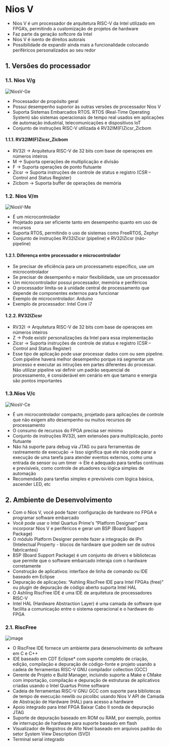 # Nios V
- Nios V é um processador de arquitetura RISC-V da Intel utilizado em FPGA’s, permitindo a customização de projetos de hardware
- Faz parte da geração softcore da Intel
- Nios V é isento de direitos autorais
- Possibilidade de expandir ainda mais a funcionalidade colocando periféricos personalizados ao seu redor

## 1. Versões do processador

### 1.1. Nios V/g
![NiosV-Ge](https://github.com/user-attachments/assets/0720a4f0-8542-4dd6-ac52-04891c6499c7)
- Processador de propósito geral
- Possui desempenho suporior às outras versões de processador Nios V
- Suporta Sistemas Embarcados RTOS. RTOS (Real-Time Operating System) são sistemas operacionais de tempo real usados em aplicações de automação industrial, telecomunicações e dispositivos IoT
- Conjunto de instruções RISC-V utilizada é RV32IM(F)Zicsr_Zicbom
#### 1.1.1. RV32IM(F)Zicsr_Zicbom
- RV32I -> Arquitetura RISC-V de 32 bits com base de operaçoes em números inteiros
- M -> Suporta operações de multiplicação e divisão
- F -> Suporta operações de ponto flutuante
- Zicsr -> Suporta instruções de controle de status e registro (CSR – Control and Status Register)
- Zicbom -> Suporta buffer de operações de memória

### 1.2. Nios V/m
![NiosV-Me](https://github.com/user-attachments/assets/7de7432b-9b55-4f02-9542-0218aad0109b)
- É um microcontrolador
- Projetado para ser eficiente tanto em desempenho quanto em uso de recursos
- Suporta RTOS, permitindo o uso de sistemas como FreeRTOS, Zephyr
- Conjunto de instruções RV32IZicsr (pipeline) e RV32IZicsr (não-pipeline)

#### 1.2.1. Diferença entre processador e microcontrolador
- Se precisar de eficiência para um processameto específico, use um microcontrolador
- Se precisar de desempenho e maior flexibilidade, use um processador
- Um microcontrolador possui processador, memória e periféricos
- O processador limita-se à unidade central de processamento que depende de componentes externos para funcionar
- Exemplo de microcontrolador: Arduino
- Exemplo de processador: Intel Core i7

#### 1.2.2. RV32IZicsr
- RV32I -> Arquitetura RISC-V de 32 bits com base de operaçoes em números inteiros
- Z -> Pode existir personalizações da Intel para essa implementação
- Zicsr -> Suporta instruções de controle de status e registro (CSR – Control and Status Register)
- Esse tipo de aplicação pode usar processar dados com ou sem pipeline. Com pipeline haverá melhor desempenho porque irá segmentar um processo e executar as intruções em partes diferentes do processar. Não utilizar pipeline vai definir um padrão sequencial de processamento, é considerável em cenário em que tamano e energia são pontos importantes
  
### 1.3.Nios V/c
![NiosV-Ce](https://github.com/user-attachments/assets/8230b154-ab77-41c0-aee1-53f6854125f6)
- É um microcontrolador compacto, projetado para aplicações de controle que não exigem alto desempenho ou muitos recursos de processamento
- O consumo de recursos do FPGA precisa ser mínimo
- Conjunto de instruções RV32I, sem extensões para multiplicação, ponto flutuante
- Não há suporte para debug via JTAG ou para ferramentas de rastreamento de execução
    -> Isso significa que ele não pode parar a execução de uma tarefa para atender eventos externos, como uma entrada de sensor ou um timer
    -> Ele é adequado para tarefas contínuas e previsíveis, como controle de atuadores ou lógica simples de automação
- Recomendado para tarefas simples e previsíveis com lógica básica, ascender LED, etc


## 2. Ambiente de Desenvolvimento
- Com o Nios V, você pode fazer configuração de hardware no FPGA e programar software embarcado
- Você pode usar o Intel Quartus Prime's “Platform Designer” para incorporar Nios V e periféricos e gerar um BSP (Board Support Package)
- O módulo Platform Designer permite fazer a integração de IPs (Intelectual Property - blocos de hardware que podem ser de outros fabricantes)
- BSP (Board Support Package) é um conjunto de drivers e bibliotecas que permite que o software embarcado interaja com o hardware corretamente
- Construção de aplicativos: interface de linha de comando ou IDE baseado em Eclipse
- Depuração de aplicações: “Ashling RiscFree IDE para Intel FPGAs (free)” ou plugin de depuração de código aberto suporta Intel HAL
- O Ashling RiscFree IDE é uma IDE de arquitetura de processadores RISC-V
- Intel HAL (Hardware Abstraction Layer) é uma camada de software que facilita a comunicação entre o sistema operacional e o hardware do FPGA

### 2.1. RiscFree
![image](https://github.com/user-attachments/assets/aa2a19bb-b075-4247-9bf6-6845264736e3)
- O RiscFree IDE fornece um ambiente para desenvolvimento de software em C e C++
- IDE baseado em CDT Eclipse* com suporte completo de criação, edição, compilação e depuração de código-fonte e projeto usando a cadeia de ferramentas RISC-V GNU compilador collection (GCC)
- Gerente de Projeto e Build Manager, incluindo suporte a Make e CMake com importação, compilação e depuração de estruturas de aplicativos criadas usando o Intel Quartus Prime software
- Cadeia de ferramentas RISC-V GNU GCC com suporte para bibliotecas de tempo de execução newlib ou picolibc usando Nios V API de Camada de Abstração de Hardware (HAL) para acesso a hardware
- Apoio integrado para Intel FPGA Baixar Cabo II sonda de depuração JTAG
- Suporte de depuração baseado em ROM ou RAM, por exemplo, pontos de interrupção de hardware para suporte baseado em flash
- Visualizador de Registros de Alto Nível baseado em arquivos padrão do setor System View Description (SVD)
- Terminal serial integrado











